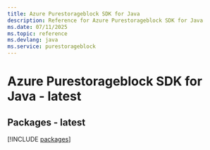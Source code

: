 ```yaml
---
title: Azure Purestorageblock SDK for Java
description: Reference for Azure Purestorageblock SDK for Java
ms.date: 07/11/2025
ms.topic: reference
ms.devlang: java
ms.service: purestorageblock
---
```

# Azure Purestorageblock SDK for Java - latest
## Packages - latest
[!INCLUDE [packages](purestorageblock-index.md)]